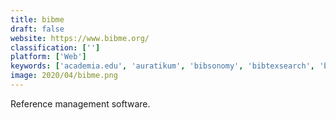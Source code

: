 ```yaml
---
title: bibme
draft: false 
website: https://www.bibme.org/
classification: ['']
platform: ['Web']
keywords: ['academia.edu', 'auratikum', 'bibsonomy', 'bibtexsearch', 'bibtex_editor', 'citavi', 'docear', 'easybib', 'hubmed', 'mendeley', 'paperpile', 'peerlibrary', 'qiqqa', 'readcube', 'scribbr_apa_generator', 'textcite', 'thomson_reuters', 'weava', 'zotero']
image: 2020/04/bibme.png
---
```

Reference management software.